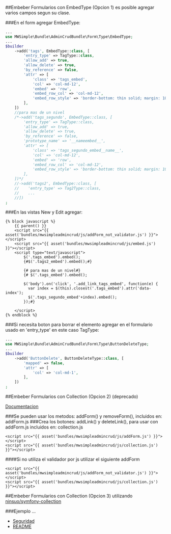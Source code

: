 ##Embeber Formularios con EmbedType (Opcion 1) es posible agregar varios campos segun su clase.

###En el form agregar EmbedType:

```php
...
use MWSimple\Bundle\AdminCrudBundle\Form\Type\EmbedType;
...
$builder
    ->add('tags', EmbedType::class, [
        'entry_type' => TagType::class,
        'allow_add' => true,
        'allow_delete' => true,
        'by_reference' => false,
        'attr' => [
            'class' => 'tags_embed',
            'col' => 'col-md-12',
            'embed' => 'row',
            'embed_row_col' => 'col-md-12',
            'embed_row_style' => 'border-bottom: thin solid; margin: 10px 0px;',
        ],
    ])
    //para mas de un nivel
    /*->add('tags_segundo', EmbedType::class, [
        'entry_type' => TagType::class,
        'allow_add' => true,
        'allow_delete' => true,
        'by_reference' => false,
        'prototype_name' => '__nameembed__',
        'attr' => [
            'class' => 'tags_segundo_embed__name__',
            'col' => 'col-md-12',
            'embed' => 'row',
            'embed_row_col' => 'col-md-12',
            'embed_row_style' => 'border-bottom: thin solid; margin: 10px 0px;',
        ],
    ])*/
    //->add('tags2', EmbedType::class, [
    //    'entry_type' => Tag2Type::class,
    //    ...
    //])
;
```

###En las vistas New y Edit agregar:

```twig
{% block javascript %}
    {{ parent() }}
    <script src="{{ asset('bundles/mwsimpleadmincrud/js/addForm_not_validator.js') }}"></script>
    <script src="{{ asset('bundles/mwsimpleadmincrud/js/embed.js') }}"></script>
    <script type="text/javascript">
        $('.tags_embed').embed();
        {#$('.tags2_embed').embed();#}

        {# para mas de un nivel#}
        {# $('.tags_embed').embed();

        $('body').on('click', '.add_link_tags_embed', function(e) {
          var index = $(this).closest('.tags_embed').attr('data-index');
          $('.tags_segundo_embed'+index).embed();
        });#}

    </script>
{% endblock %}
```

###Si necesita boton para borrar el elemento agregar en el formulario usado en 'entry_type' en este caso TagType:

```php
...
use MWSimple\Bundle\AdminCrudBundle\Form\Type\ButtonDeleteType;
...
$builder
    ->add('ButtonDelete', ButtonDeleteType::class, [
        'mapped' => false,
        'attr' => [
            'col' => 'col-md-1',
        ],
    ])
;
```

##Embeber Formularios con Collection (Opcion 2) (deprecado)

[Documentacion](http://symfony.com/doc/current/cookbook/form/form_collections.html)

###Se pueden usar los metodos: addForm() y removeForm(), incluidos en: addForm.js
###Crea los botones: addLink() y deleteLink(), para usar con addForm.js incluidos en: collection.js

```twig
<script src="{{ asset('bundles/mwsimpleadmincrud/js/addForm.js') }}"></script>
<script src="{{ asset('bundles/mwsimpleadmincrud/js/collection.js') }}"></script>
```
####Si no utiliza el validador por js utilizar el siguiente addForm
```twig
<script src="{{ asset('bundles/mwsimpleadmincrud/js/addForm_not_validator.js') }}"></script>
<script src="{{ asset('bundles/mwsimpleadmincrud/js/collection.js') }}"></script>
```

##Embeber Formularios con Collection (Opcion 3) utilizando [ninsuo/symfony-collection](https://github.com/ninsuo/symfony-collection)

###Ejemplo
...

* [Seguridad](seguridad.md)
* [README](https://github.com/MWSimple/AdminCrudBundle/blob/version30/README.md)
